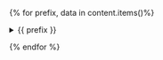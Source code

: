 {%  for prefix, data in content.items()%}

<details>

  <summary>{{ prefix }}</summary>

  {% for filepath, link_path, items, is_png, warnings, exceptions in data %}
  #### [{{ filepath }}]({{ link_path }})

  {% if is_png %}
  ![{{ link_path }}]({{ link_path }})
  {% else %}
  {% for item in items %}
  ```
      {{ item | indent(first=False) }}
  ```
  {% endfor %}
  {% endif %}
  {%if warnings %}
  ```
  {% for warning_str in warnings %}
  {{ warning_str }}
  {% endfor %}
  ```
  {% endif %}
  {% if exceptions%}
  ```
  {% for exception_str in exceptions %}
  {{ exception_str }}
  {% endfor %}
  ```
  {% endif %}
{% endfor %}
</details>

{% endfor %}